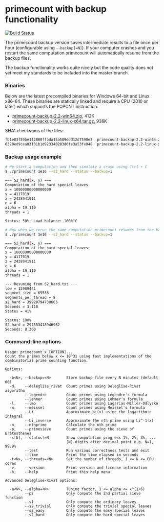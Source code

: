 primecount with backup functionality
====================================
[![Build Status](https://travis-ci.org/kimwalisch/primecount.svg)](https://travis-ci.org/kimwalisch/primecount)

The primecount backup version saves intermediate results to a file once
per hour (configurable using ```--backup[=N]```). If your computer crashes
and you restart the same computation primecount will automatically resume
from the backup files.

The backup functionality works quite nicely but the code quality does not
yet meet my standards to be included into the master branch.

### Binaries
Below are the latest precompiled binaries for Windows 64-bit and Linux x86-64.
These binaries are statically linked and require a CPU (2010 or later) which
supports the POPCNT instruction.

* <a href="http://dl.bintray.com/kimwalisch/primecount/primecount-backup-2.2-win64.zip">primecount-backup-2.2-win64.zip</a>, 412K
* <a href="http://dl.bintray.com/kimwalisch/primecount/primecount-backup-2.2-linux-x64.tar.gz">primecount-backup-2.2-linux-x64.tar.gz</a>, 936K

SHA1 checksums of the files:
```sh
fb1e03f59be1f2800ffbda15a589ddd12d7598e3  primecount-backup-2.2-win64.zip
6320ed9cea03f31b1d923340283d6fe3a53fe048  primecount-backup-2.2-linux-x64.tar.gz
```

### Backup usage example
```sh
# We start a computation and then simulate a crash using Ctrl + C
$ ./primecount 1e16 --s2_hard --status --backup=1

=== S2_hard(x, y) ===
Computation of the hard special leaves
x = 10000000000000000
y = 4117019
z = 2428941911
c = 6
alpha = 19.110
threads = 1

Status: 50%, Load balance: 100%^C
```

```sh
# Now when we rerun the same computation primecount resumes from the backup file
$ ./primecount 1e16 --s2_hard --status --backup=1

=== S2_hard(x, y) ===
Computation of the hard special leaves
x = 10000000000000000
y = 4117019
z = 2428941911
c = 6
alpha = 19.110
threads = 1

--- Resuming from S2_hard.txt ---
low = 12989441
segment_size = 65536
segments_per_thread = 8
s2_hard = 39920794738663
Seconds = 3.110
Status = 41%

Status: 100%                                      
S2_hard = 297553418946962
Seconds: 8.360
```

### Command-line options
```
Usage: primecount x [OPTION]...
Count the primes below x <= 10^31 using fast implementations of the
combinatorial prime counting function.

Options:

  -b<N>, --backup=<N>       Store backup file every N minutes (default 60)
  -d,    --deleglise_rivat  Count primes using Deleglise-Rivat algorithm
         --legendre         Count primes using Legendre's formula
         --lehmer           Count primes using Lehmer's formula
  -l,    --lmo              Count primes using Lagarias-Miller-Odlyzko
  -m,    --meissel          Count primes using Meissel's formula
         --Li               Approximate pi(x) using the logarithmic integral
         --Li_inverse       Approximate the nth prime using Li^-1(x)
  -n,    --nthprime         Calculate the nth prime
  -p,    --primesieve       Count primes using the sieve of Eratosthenes
  -s[N], --status[=N]       Show computation progress 1%, 2%, 3%, ...
                            [N] digits after decimal point e.g. N=1, 99.9%
         --test             Run various correctness tests and exit
         --time             Print the time elapsed in seconds
  -t<N>, --threads=<N>      Set the number of threads, 1 <= N <= CPU cores
  -v,    --version          Print version and license information
  -h,    --help             Print this help menu

Advanced Deleglise-Rivat options:

  -a<N>, --alpha=<N>        Tuning factor, 1 <= alpha <= x^(1/6)
         --p2               Only compute the 2nd partial sieve function
         --s1               Only compute the ordinary leaves
         --s2_trivial       Only compute the trivial special leaves
         --s2_easy          Only compute the easy special leaves
         --s2_hard          Only compute the hard special leaves
```
